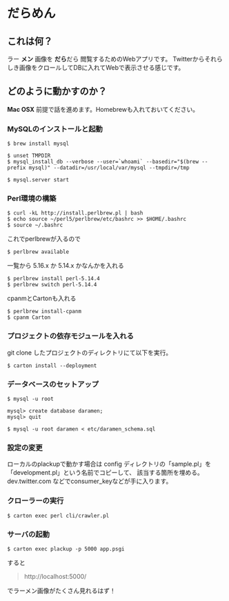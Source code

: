 # だらめん

## これは何？

ラー **メン** 画像を **だら**だら 閲覧するためのWebアプリです。
Twitterからそれらしき画像をクロールしてDBに入れてWebで表示させる感じです。

## どのように動かすのか？

**Mac OSX** 前提で話を進めます。Homebrewも入れておいてください。
 
### MySQLのインストールと起動

    $ brew install mysql

    $ unset TMPDIR
    $ mysql_install_db --verbose --user=`whoami` --basedir="$(brew --prefix mysql)" --datadir=/usr/local/var/mysql --tmpdir=/tmp

    $ mysql.server start

### Perl環境の構築

    $ curl -kL http://install.perlbrew.pl | bash
    $ echo source ~/perl5/perlbrew/etc/bashrc >> $HOME/.bashrc
    $ source ~/.bashrc

これでperlbrewが入るので

    $ perlbrew available

一覧から 5.16.x か 5.14.x かなんかを入れる

    $ perlbrew install perl-5.14.4
    $ perlbrew switch perl-5.14.4

cpanmとCartonも入れる
 
    $ perlbrew install-cpanm
    $ cpanm Carton

### プロジェクトの依存モジュールを入れる

git clone したプロジェクトのディレクトリにて以下を実行。

    $ carton install --deployment

### データベースのセットアップ

    $ mysql -u root

    mysql> create database daramen;
    mysql> quit

    $ mysql -u root daramen < etc/daramen_schema.sql

### 設定の変更

ローカルのplackupで動かす場合は config ディレクトリの「sample.pl」を「development.pl」という名前でコピーして、
該当する箇所を埋める。dev.twitter.com などでconsumer_keyなどが手に入ります。

### クローラーの実行

    $ carton exec perl cli/crawler.pl

### サーバの起動

    $ carton exec plackup -p 5000 app.psgi

すると

> http://localhost:5000/

でラーメン画像がたくさん見れるはず！

